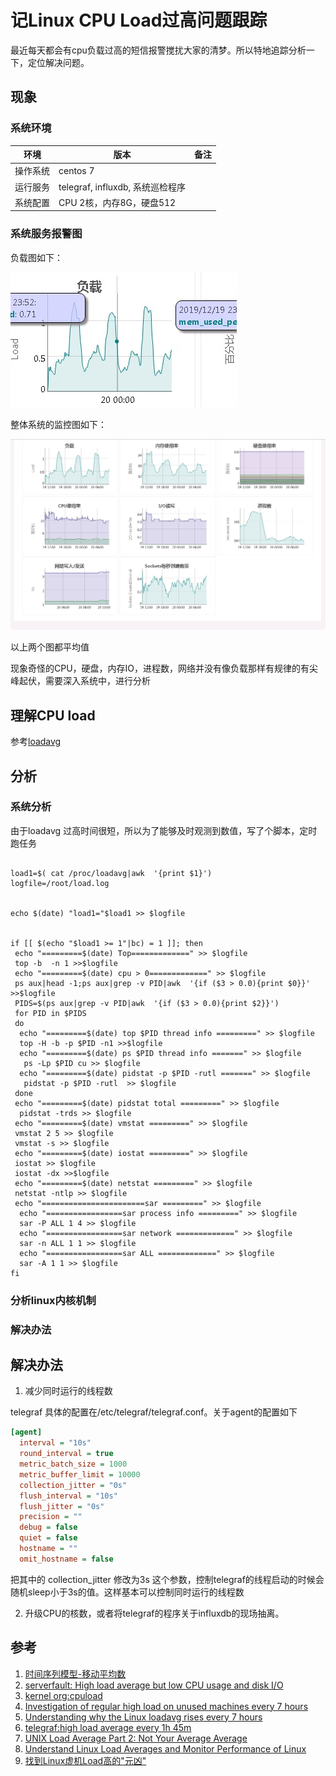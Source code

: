 # 记Linux CPU Load过高问题跟踪

最近每天都会有cpu负载过高的短信报警搅扰大家的清梦。所以特地追踪分析一下，定位解决问题。

## 现象

### 系统环境

|环境|版本|备注|
|---|---|---
|操作系统| centos 7| |
|运行服务|telegraf, influxdb, 系统巡检程序| |
|系统配置|CPU 2核，内存8G，硬盘512| |

### 系统服务报警图

负载图如下：

![最近24小时负载图](images/system_load_picture.png)

整体系统的监控图如下：

![最近24小时负载图](images/monitor_whole_metrics_picture.jpg)

以上两个图都平均值

现象奇怪的CPU，硬盘，内存IO，进程数，网络并没有像负载那样有规律的有尖峰起伏，需要深入系统中，进行分析

## 理解CPU load

参考[loadavg](loadavg.md)

## 分析

### 系统分析
由于loadavg 过高时间很短，所以为了能够及时观测到数值，写了个脚本，定时跑任务

```bash#!/usr/bin/env  bash

load1=$( cat /proc/loadavg|awk  '{print $1}')
logfile=/root/load.log


echo $(date) "load1="$load1 >> $logfile 


if [[ $(echo "$load1 >= 1"|bc) = 1 ]]; then
 echo "=========$(date) Top=============" >> $logfile
 top -b  -n 1 >>$logfile
 echo "=========$(date) cpu > 0=============" >> $logfile
 ps aux|head -1;ps aux|grep -v PID|awk  '{if ($3 > 0.0){print $0}}' >>$logfile
 PIDS=$(ps aux|grep -v PID|awk  '{if ($3 > 0.0){print $2}}')
 for PID in $PIDS 
 do
  echo "=========$(date) top $PID thread info =========" >> $logfile
  top -H -b -p $PID -n1 >>$logfile
  echo "=========$(date) ps $PID thread info =======" >> $logfile
   ps -Lp $PID cu >> $logfile
  echo "=========$(date) pidstat -p $PID -rutl =======" >> $logfile
   pidstat -p $PID -rutl  >> $logfile
 done
 echo "=========$(date) pidstat total =========" >> $logfile
  pidstat -trds >> $logfile
 echo "=========$(date) vmstat =========" >> $logfile
 vmstat 2 5 >> $logfile
 vmstat -s >> $logfile
 echo "=========$(date) iostat =========" >> $logfile
 iostat >> $logfile
 iostat -dx >>$logfile
 echo "=========$(date) netstat =========" >> $logfile
 netstat -ntlp >> $logfile
 echo "=======================sar =========" >> $logfile
  echo "=================sar process info =========" >> $logfile
  sar -P ALL 1 4 >> $logfile
  echo "=================sar network =============" >> $logfile
  sar -n ALL 1 1 >> $logfile
  echo "=================sar ALL =============" >> $logfile
  sar -A 1 1 >> $logfile
fi

```

### 分析linux内核机制

### 解决办法


## 解决办法

1. 减少同时运行的线程数

telegraf 具体的配置在/etc/telegraf/telegraf.conf。关于agent的配置如下

``` ini
[agent]
  interval = "10s"
  round_interval = true
  metric_batch_size = 1000
  metric_buffer_limit = 10000
  collection_jitter = "0s"
  flush_interval = "10s"
  flush_jitter = "0s"
  precision = ""
  debug = false
  quiet = false
  hostname = ""
  omit_hostname = false
```

把其中的 collection_jitter 修改为3s 这个参数，控制telegraf的线程启动的时候会随机sleep小于3s的值。这样基本可以控制同时运行的线程数

2. 升级CPU的核数，或者将telegraf的程序关于influxdb的现场抽离。

## 参考

1. [时间序列模型-移动平均数](https://blog.csdn.net/qq_29831163/article/details/89440215)
2. [serverfault: High load average but low CPU usage and disk I/O](https://serverfault.com/questions/949879/high-load-average-but-low-cpu-usage-and-disk-i-o)
3. [kernel org:cpuload](https://www.kernel.org/doc/html/latest/admin-guide/cpu-load.html)
4. [Investigation of regular high load on unused machines every 7 hours](https://blog.avast.com/investigation-of-regular-high-load-on-unused-machines-every-7-hours)
5. [Understanding why the Linux loadavg rises every 7 hours ](https://mackerel.io/blog/entry/tech/high-loadavg-every-7-hours)
6. [telegraf:high load average every 1h 45m ](https://github.com/influxdata/telegraf/issues/3465)
7. [UNIX Load Average Part 2: Not Your Average Average](https://www.helpsystems.com/resources/guides/unix-load-average-part-2-not-your-average-average)
8. [Understand Linux Load Averages and Monitor Performance of Linux](https://github.com/wmenjoy/awesome-knowleges/edit/master/os/linux/schedule/system_hign_problem.md)
9. [找到Linux虚机Load高的"元凶"](https://www.jianshu.com/p/3edc2c9f05e9)
